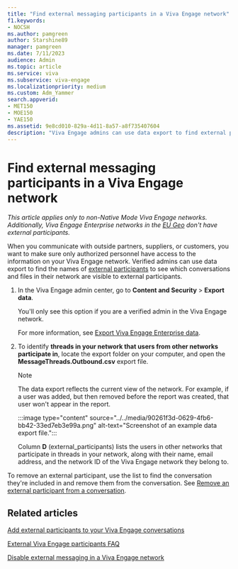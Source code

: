 ```yaml
---
title: "Find external messaging participants in a Viva Engage network"
f1.keywords:
- NOCSH
ms.author: pamgreen
author: Starshine89
manager: pamgreen
ms.date: 7/11/2023
audience: Admin
ms.topic: article
ms.service: viva
ms.subservice: viva-engage
ms.localizationpriority: medium
ms.custom: Adm_Yammer
search.appverid:
- MET150
- MOE150
- YAE150
ms.assetid: 9e8cd010-829a-4d11-8a57-a8f735407604
description: "Viva Engage admins can use data export to find external participants in a network."
---
```


# Find external messaging participants in a Viva Engage network

*This article applies only to non-Native Mode Viva Engage networks. Additionally, Viva Engage Enterprise networks in the [EU Geo](../manage-security-and-compliance/data-residency.md) don't have external participants.*

When you communicate with outside partners, suppliers, or customers, you want to make sure only authorized personnel have access to the information on your Viva Engage network. Verified admins can use data export to find the names of [external participants](add-external-participants.md) to see which conversations and files in their network are visible to external participants.
  
1. In the Viva Engage admin center, go to **Content and Security** \> **Export data**.

    You'll only see this option if you are a verified admin in the Viva Engage network.

    For more information, see [Export Viva Engage Enterprise data](../eac-as-manage-data.md).

2. To identify **threads in your network that users from other networks participate in**, locate the export folder on your computer, and open the **MessageThreads.Outbound.csv** export file.

    >[!NOTE]
    >The data export reflects the current view of the network. For example, if a user was added, but then removed before the report was created, that user won't appear in the report.
  
    :::image type="content" source="../../media/90261f3d-0629-4fb6-bb42-33ed7eb3e99a.png" alt-text="Screenshot of an example data export file.":::
  
    Column **D** (external_participants) lists the users in other networks that participate in threads in your network, along with their name, email address, and the network ID of the Viva Engage network they belong to.

To remove an external participant, use the list to find the conversation they're included in and remove them from the conversation. See [Remove an external participant from a conversation](add-external-participants.md#RemoveExternal).
  
## Related articles

[Add external participants to your Viva Engage conversations](add-external-participants.md)
  
[External Viva Engage participants FAQ](external-messaging-faq.md)
  
[Disable external messaging in a Viva Engage network](disable-external-messaging.md)
